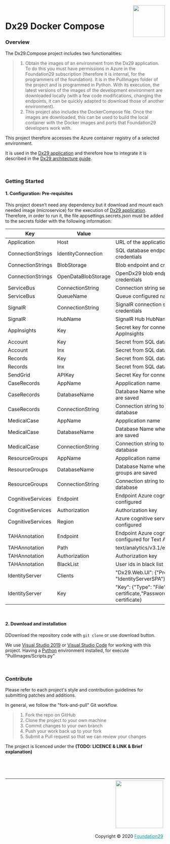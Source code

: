 <div style="margin-bottom: 1%; padding-bottom: 2%;">
	<img align="right" width="100px" src="https://dx29.ai/assets/img/logo-Dx29.png">
</div>

Dx29 Docker Compose
==============================================================================================================================================
### **Overview**

The Dx29.Compose project includes two functionalities:
>1. Obtain the images of an environment from the Dx29 application. To do this you must have permissions in Azure in the Foundation29 subscription (therefore it is internal, for the programmers of the foundation). It is in the PullImages folder of the project and is programmed in Python. With its execution, the latest versions of the images of the development environment are downloaded locally (with a few code modifications, changing the endpoints, it can be quickly adapted to download those of another environment).
>2. This project also includes the DockerCompose file. Once the images are downloaded, this can be used to build the local container with the Docker images and ports that Foundation29 developers work with.

This project therefore accesses the Azure container registry of a selected environment. 

It is used in the [Dx29 application](https://dx29.ai/) and therefore how to integrate it is described in the [Dx29 architecture guide](https://dx29-v2.readthedocs.io/en/latest/index.html).

<p>&nbsp;</p>

### **Getting Started**

####  1. Configuration: Pre-requisites

This project doesn’t need any dependency but it download and mount each needed image (microservice) for the execution of [Dx29 application](https://dx29.ai/). Therefore, in order to run it, the file appsettings.secrets.json must be added to the secrets folder with the following information:

|  Key                 | Value               |		                                                                                |
|----------------------|---------------------|--------------------------------------------------------------------------------------|
| Application          | Host                |URL of the application                                                                |
| ConnectionStrings    | IdentityConnection  |SQL database endpoint and credentials                                                 |
| ConnectionStrings    | BlobStorage         |Blob endpoint and credentials                                                         |
| ConnectionStrings    | OpenDataBlobStorage |OpenDx29 blob endpoint and credentials                                                |
| ServiceBus           | ConnectionString    |Connection string service bus                                                         |
| ServiceBus           | QueueName           |Queue configured name                                                                 |
| SignalR              | ConnectionString    |SignalR connection string & credentials                                               |
| SignalR              | HubName             |SignalR Hub HubName                                                                   |
| AppInsights          | Key                 |Secret key for connecting with AppInsights                                            |
| Account              | Key                 |Secret from SQL database (encrypt)                                                    |
| Account              | Inx                 |Secret from SQL database (encrypt)                                                    |
| Records              | Key                 |Secret from SQL database (encrypt)                                                    |
| Records              | Inx                 |Secret from SQL database (encrypt)                                                    |
| SendGrid             | APIKey              |Secret Key for connect SendGrid                                                       |
| CaseRecords          | AppName             |Appplication name                                                                     |
| CaseRecords          | DatabaseName        |Database Name where case records are saved                                            |
| CaseRecords          | ConnectionString    |Connection string to case records database                                            |
| MedicalCase          | AppName             |Appplication name                                                                     |
| MedicalCase          | DatabaseName        |Database Name where medical cases are saved                                           |
| MedicalCase          | ConnectionString    |Connection string to medical cases database                                           |
| ResourceGroups       | AppName             |Appplication name                                                                     |
| ResourceGroups       | DatabaseName        |Database Name where resource groups are saved                                         |
| ResourceGroups       | ConnectionString    |Connection string to resource groups database                                         |
| CognitiveServices    | Endpoint            |Endpoint Azure cognitive service configured                                           |
| CognitiveServices    | Authorization       |Authorization key                                                                     |
| CognitiveServices    | Region              |Azure cognitive service region configured                                             |
| TAHAnnotation        | Endpoint            |Endpoint Azure cognitive service configured  for Text Analytics                       |
| TAHAnnotation        | Path                |text/analytics/v3.1/entities/health/jobs                                              |
| TAHAnnotation        | Authorization       |Authorization key                                                                     |
| TAHAnnotation        | BlackList           |User ids in black list                                                                |
| IdentityServer       | Clients             |"Dx29.Web.UI": {"Profile": "IdentityServerSPA"}                                       |
| IdentityServer       | Key                 |"Key": {"Type": "File","FilePath": Path certificate,"Password": Password certificate} |


<p>&nbsp;</p>

####  2. Download and installation

DDownload the repository code with `git clone` or use download button.

We use [Visual Studio 2019](https://visualstudio.microsoft.com/downloads/) or [Visual Studio Code](https://code.visualstudio.com/download) for working with this project.
Having a [Python](https://www.python.org/downloads/) environment installed, for execute "PullImages/Scripts.py"

<p>&nbsp;</p>

### **Contribute**

Please refer to each project's style and contribution guidelines for submitting patches and additions. 

In general, we follow the "fork-and-pull" Git workflow.

>1. Fork the repo on GitHub
>2. Clone the project to your own machine
>3. Commit changes to your own branch
>4. Push your work back up to your fork
>5. Submit a Pull request so that we can review your changes

The project is licenced under the **(TODO: LICENCE & LINK & Brief explanation)**

<p>&nbsp;</p>
<p>&nbsp;</p>

<div style="border-top: 1px solid !important;
	padding-top: 1% !important;
    padding-right: 1% !important;
    padding-bottom: 0.1% !important;">
	<div align="right">
		<img width="150px" src="https://dx29.ai/assets/img/logo-foundation-twentynine-footer.png">
	</div>
	<div align="right" style="padding-top: 0.5% !important">
		<p align="right">	
			Copyright © 2020
			<a style="color:#009DA0" href="https://www.foundation29.org/" target="_blank"> Foundation29</a>
		</p>
	</div>
<div>
